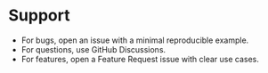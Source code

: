 # Support

- For bugs, open an issue with a minimal reproducible example.
- For questions, use GitHub Discussions.
- For features, open a Feature Request issue with clear use cases.
